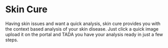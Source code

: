 # Skin Cure
Having skin issues and want a quick analysis, skin cure provides you with the context based analysis of your skin disease. Just click a quick image upload it on the portal and TADA you have your analysis ready in just a few steps.
